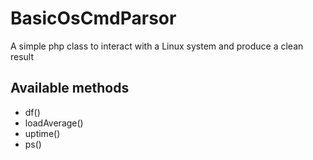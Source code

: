 # BasicOsCmdParsor
A simple php class to interact with a Linux system and produce a clean result

## Available methods
* df()
* loadAverage()
* uptime()
* ps()

